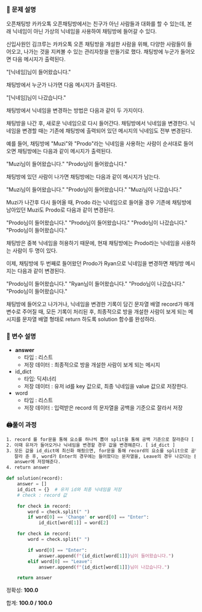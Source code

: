 ### 📔 문제 설명

오픈채팅방
카카오톡 오픈채팅방에서는 친구가 아닌 사람들과 대화를 할 수 있는데, 본래 닉네임이 아닌 가상의 닉네임을 사용하여 채팅방에 들어갈 수 있다.

신입사원인 김크루는 카카오톡 오픈 채팅방을 개설한 사람을 위해, 다양한 사람들이 들어오고, 나가는 것을 지켜볼 수 있는 관리자창을 만들기로 했다. 채팅방에 누군가 들어오면 다음 메시지가 출력된다.

"[닉네임]님이 들어왔습니다."

채팅방에서 누군가 나가면 다음 메시지가 출력된다.

"[닉네임]님이 나갔습니다."

채팅방에서 닉네임을 변경하는 방법은 다음과 같이 두 가지이다.

채팅방을 나간 후, 새로운 닉네임으로 다시 들어간다.
채팅방에서 닉네임을 변경한다.
닉네임을 변경할 때는 기존에 채팅방에 출력되어 있던 메시지의 닉네임도 전부 변경된다.

예를 들어, 채팅방에 "Muzi"와 "Prodo"라는 닉네임을 사용하는 사람이 순서대로 들어오면 채팅방에는 다음과 같이 메시지가 출력된다.

"Muzi님이 들어왔습니다."
"Prodo님이 들어왔습니다."

채팅방에 있던 사람이 나가면 채팅방에는 다음과 같이 메시지가 남는다.

"Muzi님이 들어왔습니다."
"Prodo님이 들어왔습니다."
"Muzi님이 나갔습니다."

Muzi가 나간후 다시 들어올 때, Prodo 라는 닉네임으로 들어올 경우 기존에 채팅방에 남아있던 Muzi도 Prodo로 다음과 같이 변경된다.

"Prodo님이 들어왔습니다."
"Prodo님이 들어왔습니다."
"Prodo님이 나갔습니다."
"Prodo님이 들어왔습니다."

채팅방은 중복 닉네임을 허용하기 때문에, 현재 채팅방에는 Prodo라는 닉네임을 사용하는 사람이 두 명이 있다. 

이제, 채팅방에 두 번째로 들어왔던 Prodo가 Ryan으로 닉네임을 변경하면 채팅방 메시지는 다음과 같이 변경된다.

"Prodo님이 들어왔습니다."
"Ryan님이 들어왔습니다."
"Prodo님이 나갔습니다."
"Prodo님이 들어왔습니다."

채팅방에 들어오고 나가거나, 닉네임을 변경한 기록이 담긴 문자열 배열 record가 매개변수로 주어질 때, 모든 기록이 처리된 후, 최종적으로 방을 개설한 사람이 보게 되는 메시지를 문자열 배열 형태로 return 하도록 solution 함수를 완성하라.

### 🧰 변수 설명

- **answer**
    - 타입 : 리스트
    - 저장 데이터 : 최종적으로 방을 개설한 사람이 보게 되는 메시지
- id_dict
  - 타입: 딕셔너리
  - 저장 데이터 : 유저 id를 key 값으로, 최종 닉네임을 value 값으로 저장한다.
- word
  - 타입 : 리스트
  - 저장 데이터 : 입력받은 record 의 문자열을 공백을 기준으로 잘라서 저장

### 🖨풀이 과정

```txt
1. record 를 for문을 통해 요소를 하나씩 뽑아 split을 통해 공백 기준으로 잘라준다 [ word ]
2. 이때 유저가 들어오거나 닉네임을 변경할 경우 값을 변경해준다. [ id_dict ]
3. 모든 값을 id_dict에 최신화 해줬으면, for문을 통해 record의 요소를 split으로 공백 기준으로
   잘라 준 후, word가 Enter의 경우에는 들어왔다는 문자열을, Leave의 경우 나갔다는 문자열을
   answer에 저장해준다.
4. return answer

```
```python
def solution(record):
    answer = []
    id_dict = {}  # 유저 id와 최종 닉네임을 저장
    # check : record 값

    for check in record:
        word = check.split(" ")
        if word[0] == 'Change' or word[0] == "Enter":
            id_dict[word[1]] = word[2]

    for check in record:
        word = check.split(" ")

        if word[0] == "Enter":
            answer.append(f"{id_dict[word[1]]}님이 들어왔습니다.")
        elif word[0] == "Leave":
            answer.append(f"{id_dict[word[1]]}님이 나갔습니다.")

    return answer

```
정확성: **100.0**

합계: **100.0 / 100.0**
